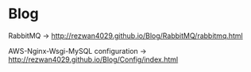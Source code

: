 # Blog

RabbitMQ -> http://rezwan4029.github.io/Blog/RabbitMQ/rabbitmq.html

AWS-Nginx-Wsgi-MySQL configuration -> http://rezwan4029.github.io/Blog/Config/index.html